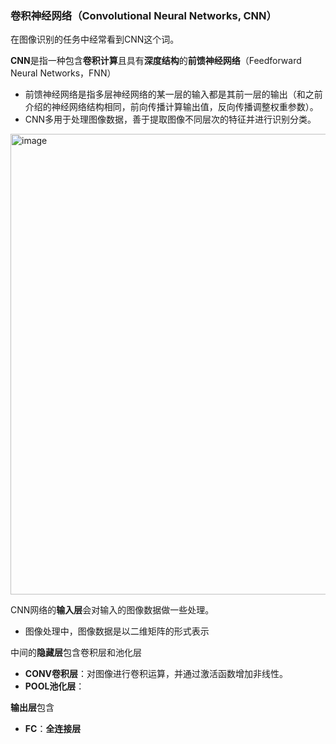 ### 卷积神经网络（Convolutional Neural Networks, CNN）
在图像识别的任务中经常看到CNN这个词。

**CNN**是指一种包含**卷积计算**且具有**深度结构**的**前馈神经网络**（Feedforward Neural Networks，FNN）
* 前馈神经网络是指多层神经网络的某一层的输入都是其前一层的输出（和之前介绍的神经网络结构相同，前向传播计算输出值，反向传播调整权重参数）。
* CNN多用于处理图像数据，善于提取图像不同层次的特征并进行识别分类。

<img width="737" alt="image" src="https://github.com/MaxGYX/Road2Next/assets/158791943/251986de-70d7-4d16-9de3-8fe5038dd079">

CNN网络的**输入层**会对输入的图像数据做一些处理。
  * 图像处理中，图像数据是以二维矩阵的形式表示

中间的**隐藏层**包含卷积层和池化层
* **CONV卷积层**：对图像进行卷积运算，并通过激活函数增加非线性。
* **POOL池化层**：

**输出层**包含
* **FC**：**全连接层**
